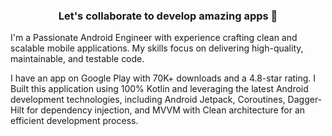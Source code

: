 <h3 align="center">Let's collaborate to develop amazing apps 🚀</h3>

I'm a Passionate Android Engineer with experience crafting clean and scalable mobile applications. My skills focus on delivering high-quality, maintainable, and testable code. 

I have an app on Google Play with 70K+ downloads and a 4.8-star rating. I Built this application using 100% Kotlin and leveraging the latest Android development technologies, including Android Jetpack, Coroutines, Dagger-Hilt for dependency injection, and MVVM with Clean architecture for an efficient development process.

